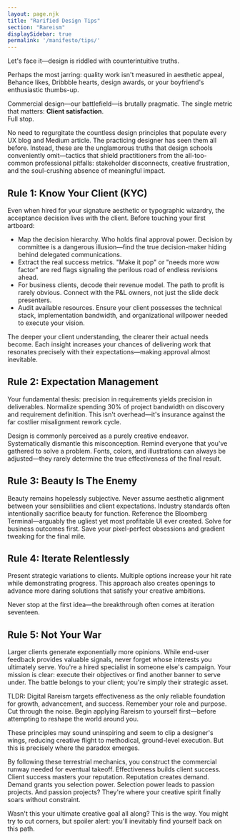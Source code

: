 ```yaml
---
layout: page.njk
title: "Rarified Design Tips"
section: "Rareism"
displaySidebar: true
permalink: '/manifesto/tips/'
---
```


Let's face it—design is riddled with counterintuitive truths.

Perhaps the most jarring: quality work isn't measured in aesthetic appeal, Behance likes, Dribbble hearts, design awards, or your boyfriend's enthusiastic thumbs-up.

Commercial design—our battlefield—is brutally pragmatic. The single metric that matters: **Client satisfaction**.   
Full stop.

No need to regurgitate the countless design principles that populate every UX blog and Medium article. The practicing designer has seen them all before. Instead, these are the unglamorous truths that design schools conveniently omit—tactics that shield practitioners from the all-too-common professional pitfalls: stakeholder disconnects, creative frustration, and the soul-crushing absence of meaningful impact.

## Rule 1: Know Your Client (KYC)
Even when hired for your signature aesthetic or typographic wizardry, the acceptance decision lives with the client. Before touching your first artboard:
- Map the decision hierarchy. Who holds final approval power. Decision by committee is a dangerous illusion—find the true decision-maker hiding behind delegated communications.
- Extract the real success metrics. "Make it pop" or "needs more wow factor" are red flags signaling the perilous road of endless revisions ahead.
- For business clients, decode their revenue model. The path to profit is rarely obvious. Connect with the P&L owners, not just the slide deck presenters.
- Audit available resources. Ensure your client possesses the technical stack, implementation bandwidth, and organizational willpower needed to execute your vision.

The deeper your client understanding, the clearer their actual needs become. Each insight increases your chances of delivering work that resonates precisely with their expectations—making approval almost inevitable.

## Rule 2: Expectation Management
Your fundamental thesis: precision in requirements yields precision in deliverables. Normalize spending 30% of project bandwidth on discovery and requirement definition. This isn't overhead—it's insurance against the far costlier misalignment rework cycle.

Design is commonly perceived as a purely creative endeavor. Systematically dismantle this misconception. Remind everyone that you've gathered to solve a problem. Fonts, colors, and illustrations can always be adjusted—they rarely determine the true effectiveness of the final result.

## Rule 3: Beauty Is The Enemy
Beauty remains hopelessly subjective. Never assume aesthetic alignment between your sensibilities and client expectations. Industry standards often intentionally sacrifice beauty for function. Reference the Bloomberg Terminal—arguably the ugliest yet most profitable UI ever created. Solve for business outcomes first. Save your pixel-perfect obsessions and gradient tweaking for the final mile.

## Rule 4: Iterate Relentlessly
Present strategic variations to clients. Multiple options increase your hit rate while demonstrating progress. This approach also creates openings to advance more daring solutions that satisfy your creative ambitions. 

Never stop at the first idea—the breakthrough often comes at iteration seventeen.

## Rule 5: Not Your War
Larger clients generate exponentially more opinions. While end-user feedback provides valuable signals, never forget whose interests you ultimately serve. You're a hired specialist in someone else's campaign. Your mission is clear: execute their objectives or find another banner to serve under. The battle belongs to your client; you're simply their strategic asset.

<p class="caption">TLDR: Digital Rareism targets effectiveness as the only reliable foundation for growth, advancement, and success. Remember your role and purpose. Cut through the noise. Begin applying Rareism to yourself first—before attempting to reshape the world around you.</p>

These principles may sound uninspiring and seem to clip a designer's wings, reducing creative flight to methodical, ground-level execution. But this is precisely where the paradox emerges. 

By following these terrestrial mechanics, you construct the commercial runway needed for eventual takeoff. Effectiveness builds client success. Client success masters your reputation. Reputation creates demand. Demand grants you selection power. Selection power leads to passion projects. And passion projects? They're where your creative spirit finally soars without constraint.

Wasn't this your ultimate creative goal all along? This is the way. You might try to cut corners, but spoiler alert: you'll inevitably find yourself back on this path.